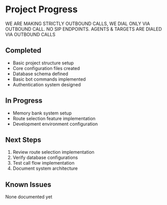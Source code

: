 # Project Progress
WE ARE MAKING STRICTLY OUTBOUND CALLS, WE DIAL ONLY VIA OUTBOUND CALL. NO SIP ENDPOINTS. AGENTS & TARGETS ARE DIALED VIA OUTBOUND CALLS

## Completed
- Basic project structure setup
- Core configuration files created
- Database schema defined
- Basic bot commands implemented
- Authentication system designed

## In Progress
- Memory bank system setup
- Route selection feature implementation
- Development environment configuration

## Next Steps
1. Review route selection implementation
2. Verify database configurations
3. Test call flow implementation
4. Document system architecture

## Known Issues
None documented yet
